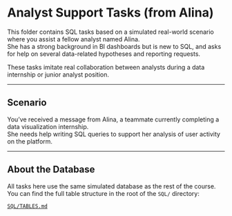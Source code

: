 # Analyst Support Tasks (from Alina)

This folder contains SQL tasks based on a simulated real-world scenario where you assist a fellow analyst named Alina.  
She has a strong background in BI dashboards but is new to SQL, and asks for help on several data-related hypotheses and reporting requests.

These tasks imitate real collaboration between analysts during a data internship or junior analyst position.

---

## Scenario

You’ve received a message from Alina, a teammate currently completing a data visualization internship.  
She needs help writing SQL queries to support her analysis of user activity on the platform.

---

## About the Database

All tasks here use the same simulated database as the rest of the course.  
You can find the full table structure in the root of the `SQL/` directory:

 [`SQL/TABLES.md`](../../TABLES.md)